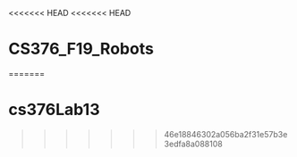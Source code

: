 <<<<<<< HEAD
<<<<<<< HEAD
# CS376_F19_Robots
=======
# cs376Lab13
>>>>>>> 46e18846302a056ba2f31e57b3e3edfa8a088108

